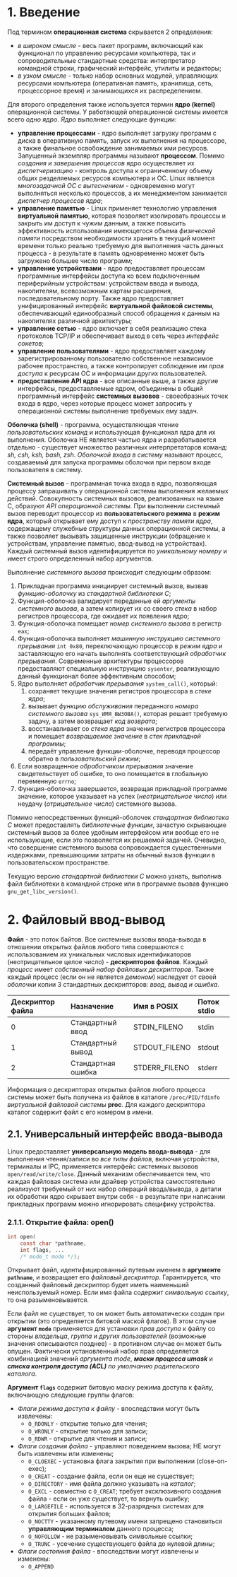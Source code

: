 # 1. Введение

Под термином **операционная система** скрывается 2 определения:

+ *в широком смысле* - весь пакет программ, включающий как функционал по управлению ресурсами компьютера, так и сопроводительные стандартные средства: интерпретатор командной строки, графический интерфейс, утилиты и редакторы;
+ *в узком смысле* - только набор основных модулей, управляющих ресурсами компьютера (оперативная память, хранилища, сеть, процессорное время) и занимающихся их распределением.

Для второго определения также используется термин **ядро (kernel)** операционной системы. У работающей операционной системы имеется всего *одно ядро*. *Ядро* выполняет следующие функции:

+ **управление процессами** - ядро выполняет загрузку программ с диска в оперативную память, запуск их выполнения на процессоре, а также финальное освобождение занимаемых ими ресурсов. Запущенный экземпляр программы называют **процессом**. Помимо *создания и завершения процессов* ядро осуществляет их *диспетчеризацию* - контроль доступа к ограниченному объему общих резделяемых ресурсов компьютера и ОС. Linux является *многозадачной ОС с вытеснением* - одновременно могут выполняться несколько процессов, а их менеджментом занимается *диспетчер процессов ядра*;
+ **управление памятью** - Linux применяет технологию управления **виртуальной памятью**, которая позволяет изолировать процессы и закрыть им доступ к чужим данным, а также повысить эффективность использования имеющегося объема *физической памяти* посредством необходимости хранить в текущий момент времени только реально требуемую для выполнения часть данных процесса - в результате в память одновременно может быть загружено большее число программ;
+ **управление устройствами** - ядро предоставляет процессам программные интерфейсы доступа ко всем подключенным периферийным устройствам: устройствам ввода и вывода, накопителям, всевозможным картам расширения, последовательному порту. Также ядро предоставляет унифицированный интерфейс **виртуальной файловой системы**, обеспечивающий единообразный способ обращения к данным на накопителях различной архитектуры;
+ **управление сетью** - ядро включает в себя реализацию стека протоколов TCP/IP и обеспечивает выход в сеть через *интерфейс сокетов*;
+ **управление пользователями** - ядро предоставляет каждому зарегистрированному пользователю собственное независимое рабочее пространство, а также контролирует соблюдение им *прав доступа* к ресурсам ОС и информации других пользователей.
+ **предоставление API ядра** - все описанные выше, а также другие интерфейсы, предоставляемые ядром, объединены в общий программный интерфейс **системных вызовов** - своеобразных точек входа в ядро, через которые процесс может запросить у операционной системы выполнение требуемых ему задач.

**Оболочка (shell)** - программа, осуществляющая чтение *пользовательских команд* и использующая функционал ядра для их выполнения. Оболочка НЕ является частью ядра и разрабатывается отдельно - существует множество различных интерпретаторов команд: *sh, csh, ksh, bash, zsh*. *Оболочкой входа в систему* называют процесс, создаваемый для запуска программы оболочки при первом входе пользователя в систему.

**Системный вызов** - программная точка входа в ядро, позволяющая процессу запрашивать у операционной системы выполнения желаемых действий. Совокупность системных вызовов, реализованных на языке C, образуют *API операционной системы*. При выполнении системный вызов переводит процессор из **пользовательского режима** в **режим ядра**, который открывает ему доступ к *пространству памяти ядра*, содержащему служебные структуры данных операционной системы, а также позволяет вызывать защищенные инструкции (обращение к устройствам, управление памятью, ввод-вывод на устройствах). Каждый системный вызов идентифицируется по *уникальному номеру* и имеет строго определенный набор аргументов.

Выполнение *системного вызова* происходит следующим образом:

1. Прикладная программа инициирует системный вызов, вызвав *функцию-оболочку* из *стандартной библиотеки C*;
2. Функция-оболочка валидирует переданные ей *аргументы системного вызова*, а затем копирует их со своего *стека* в набор регистров процессора, где ожидает их появления ядро;
3. Функция-оболочка помещает *номер системного вызова* в регистр `eax`;
4. Функция-оболочка выполняет *машинную инструкцию системного прерывания* `int 0x80`, переключающую процессор в *режим ядра* и заставляющую его начать выполнять соответствующий *обработчик прерывания*. Современные архитектуры процессоров предоставляют специальную инструкцию `sysenter`, реализующую данный функционал более эффективным способом;
5. Ядро выполняет *обработчик прерывания* `system_call()`, который:
   1. сохраняет текущие значения регистров процессора в *стеке ядра*;
   2. вызывает *функцию обслуживания* переданного *номера системного вызова* `sys_ИМЯ_ВЫЗОВА()`, которая решает требуемую задачу, а затем возвращает *код возврата*;
   3. восстанавливает со *стека ядра* значения регистров процессора и помещает *возвращаемое значение* в *стек прикладной программы*;
   4. передаёт управление функции-оболочке, переводя процессор обратно в *пользовательский режим*;
6. Если возвращенное *обработчиком прерывания* значение свидетельствует об ошибке, то оно помещается в глобальную переменную `errno`;
7. Функция-оболочка завершается, возвращая прикладной программе значение, которое указывает на успех (*неотрицательное число*) или неудачу (*отрицательное число*) системного вызова.

Помимо непосредственных функций-оболочек *стандартная библиотека С* может предоставлять *библиотечные функции*, зачастую скрывающие системный вызов за более удобным интерфейсом или вообще его не использующие, если это позволяется их решаемой задачей. Очевидно, что совершение системного вызова сопровождается существенными издержками, превышающими затраты на обычный вызов функции в пользовательском пространстве.

Текущую версию *стандартной библиотеки С* можно узнать, выполнив файл библиотеки в командной строке или в программе вызвав функцию `gnu_get_libc_version()`.

# 2. Файловый ввод-вывод

**Файл** - это поток байтов. Все системные вызовы ввода-вывода в отношении открытых файлов любого типа совершаются с использованием их уникальных числовых идентификаторов (неотрицательное целое число) - **дескрипторов файлов**. Каждый *процесс* имеет *собственный набор файловых дескрипторов*. Также каждый процесс (если он не является *демоном*) наследует от своей *оболочки* копии 3 стандартных дескрипторов: *ввод, вывод и ошибка*.

| Дескриптор файла | Назначение         | Имя в POSIX   | Поток stdio |
| :--------------- | :----------------- | :------------ | :---------- |
| 0                | Стандартный ввод   | STDIN_FILENO  | stdin       |
| 1                | Стандартный вывод  | STDOUT_FILENO | stdout      |
| 2                | Стандартная ошибка | STDERR_FILENO | stderr      |

Информация о дескрипторах открытых файлов любого процесса системы может быть получена из файлов в каталоге `/proc/PID/fdinfo` *виртуальной файловой системы* **proc**. Для каждого дескриптора каталог содержит файл с его номером в имени.

## 2.1. Универсальный интерфейс ввода-вывода

Linux предоставляет **универсальную модель ввода-вывода** - для выполнения чтения/записи во *все типы файлов*, включая устройства, терминалы и IPC, применяется интерфейс системных вызовов `open/read/write/close`. Данный механизм обеспечивается тем, что каждая файловая система или драйвер устройства самостоятельно реализуют требуемый от них набор операций ввода/вывода, а детали их обработки ядро скрывает внутри себя - в результате при написании прикладных программ можно игнорировать специфику устройства.

### 2.1.1. Открытие файла: open()

```C
int open(
    const char *pathname, 
    int flags, ... 
    /* mode_t mode */);
```

Открывает файл, идентифицированный путевым именем в **аргументе `pathname`**, и возвращает его *файловый дескриптор*. Гарантируется, что созданный файловый дескриптор будет иметь наименьший неиспользуемый номер. Если имя файла содержит *символьную ссылку*, то она разыменовывается.

Если файл не существует, то он может быть автоматически создан при открытии (это определяется битовой маской флагов). В этом случае **аргумент `mode`** применяется для установки *прав доступа* к файлу со стороны *владельца*, *группа* и *других пользователей* (возможные значения описываются позднее) - в противном случае он может быть опущен. Фактически установленный набор прав определяется комбинацией значений *аргумента mode*, ***маски процесса umask*** и ***списка контроля доступа (ACL)** по умолчанию  родительского каталога*.

**Аргумент `flags`** содержит битовую маску режима доступа к файлу, включающую следующие группы флагов:

+ *Флаги режима доступа к файлу* - впоследствии могут быть извлечены:
  + `O_RDONLY` - открытие только для чтения;
  + `O_WRONLY` - открытие только для записи;
  + `O_RDWR` - открытие для чтения и записи;
+ *Флаги создания файла* - управляют поведением вызова; НЕ могут быть извлечены или изменены;
  + `O_CLOEXEC` - установка флага закрытия при выполнении (close-on-exec);
  + `O_CREAT` - создание файла, если он еще не существует;
  + `O_DIRECTORY` - имя файла должно указывать на *каталог*;
  + `O_EXCL` - совместно с `O_CREAT`; требует эксклюзивного создания файла - если он уже существует, то вернуть ошибку;
  + `O_LARGEFILE` - используется в 32-разрядных системах для открытия больших файлов;
  + `O_NOCTTY` - указанному путевому имени запрещено становиться **управляющим терминалом** данного процесса;
  + `O_NOFOLLOW` - не разыменовывать символьные ссылки;
  + `O_TRUNC` - усечение существующего файла до нулевой длины;
+ *Флаги состояния файла* - впоследствии могут извлечены и изменены:
  + `O_APPEND`

